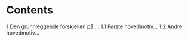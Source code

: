 # Contents
1 Den grunnleggende forskjellen på ... 
1.1 Første hovedmotiv...
1.2 Andre hovedmotiv...
